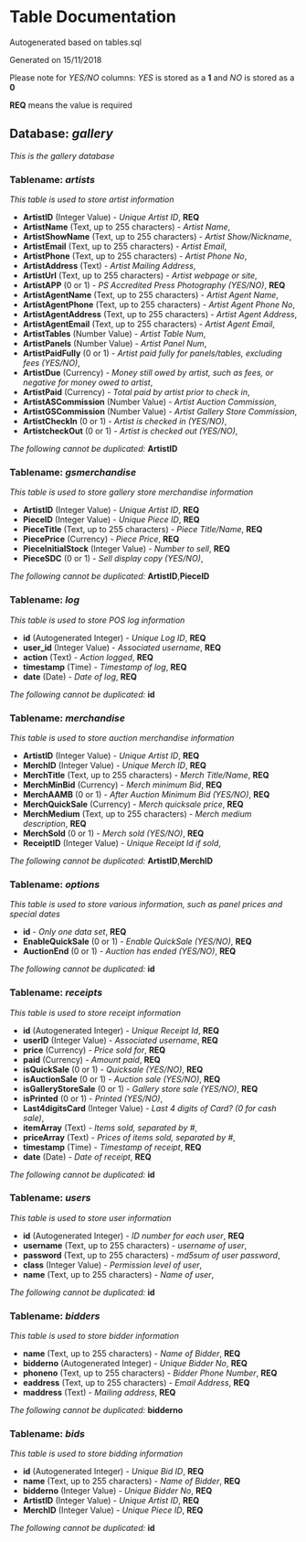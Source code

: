# Table Documentation
Autogenerated based on tables.sql

Generated on 15/11/2018

Please note for *YES/NO* columns: *YES* is stored as a **1** and *NO* is stored as a **0**

**REQ** means the value is required

## **Database:** *gallery*

*This is the gallery database*


### **Tablename:** *artists*

*This table is used to store artist information*

* **ArtistID** (Integer Value) - *Unique Artist ID*, **REQ**
* **ArtistName** (Text, up to 255 characters) - *Artist Name*,
* **ArtistShowName** (Text, up to 255 characters) - *Artist Show/Nickname*,
* **ArtistEmail** (Text, up to 255 characters) - *Artist Email*,
* **ArtistPhone** (Text, up to 255 characters) - *Artist Phone No*,
* **ArtistAddress** (Text) - *Artist Mailing Address*,
* **ArtistUrl** (Text, up to 255 characters) - *Artist webpage or site*,
* **ArtistAPP** (0 or 1) - *PS Accredited Press Photography (YES/NO)*, **REQ**
* **ArtistAgentName** (Text, up to 255 characters) - *Artist Agent Name*,
* **ArtistAgentPhone** (Text, up to 255 characters) - *Artist Agent Phone No*,
* **ArtistAgentAddress** (Text, up to 255 characters) - *Artist Agent Address*,
* **ArtistAgentEmail** (Text, up to 255 characters) - *Artist Agent Email*,
* **ArtistTables** (Number Value) - *Artist Table Num*,
* **ArtistPanels** (Number Value) - *Artist Panel Num*,
* **ArtistPaidFully** (0 or 1) - *Artist paid fully for panels/tables, excluding fees (YES/NO)*,
* **ArtistDue** (Currency) - *Money still owed by artist, such as fees, or negative for money owed to artist*,
* **ArtistPaid** (Currency) - *Total paid by artist prior to check in*,
* **ArtistASCommission** (Number Value) - *Artist Auction Commission*,
* **ArtistGSCommission** (Number Value) - *Artist Gallery Store Commission*,
* **ArtistCheckIn** (0 or 1) - *Artist is checked in (YES/NO)*,
* **ArtistcheckOut** (0 or 1) - *Artist is checked out (YES/NO)*,

*The following cannot be duplicated:* **ArtistID**

### **Tablename:** *gsmerchandise*

*This table is used to store gallery store merchandise information*

* **ArtistID** (Integer Value) - *Unique Artist ID*, **REQ**
* **PieceID** (Integer Value) - *Unique Piece ID*, **REQ**
* **PieceTitle** (Text, up to 255 characters) - *Piece Title/Name*, **REQ**
* **PiecePrice** (Currency) - *Piece Price*, **REQ**
* **PieceInitialStock** (Integer Value) - *Number to sell*, **REQ**
* **PieceSDC** (0 or 1) - *Sell display copy (YES/NO)*,

*The following cannot be duplicated:* **ArtistID**,**PieceID**

### **Tablename:** *log*

*This table is used to store POS log information*

* **id** (Autogenerated Integer) - *Unique Log ID*, **REQ**
* **user_id** (Integer Value) - *Associated username*, **REQ**
* **action** (Text) - *Action logged*, **REQ**
* **timestamp** (Time) - *Timestamp of log*, **REQ**
* **date** (Date) - *Date of log*, **REQ**

*The following cannot be duplicated:* **id**

### **Tablename:** *merchandise*

*This table is used to store auction merchandise information*

* **ArtistID** (Integer Value) - *Unique Artist ID*, **REQ**
* **MerchID** (Integer Value) - *Unique Merch ID*, **REQ**
* **MerchTitle** (Text, up to 255 characters) - *Merch Title/Name*, **REQ**
* **MerchMinBid** (Currency) - *Merch minimum Bid*, **REQ**
* **MerchAAMB** (0 or 1) - *After Auction Minimum Bid (YES/NO)*, **REQ**
* **MerchQuickSale** (Currency) - *Merch quicksale price*, **REQ**
* **MerchMedium** (Text, up to 255 characters) - *Merch medium description*, **REQ**
* **MerchSold** (0 or 1) - *Merch sold (YES/NO)*, **REQ**
* **ReceiptID** (Integer Value) - *Unique Receipt Id if sold*,

*The following cannot be duplicated:* **ArtistID**,**MerchID**

### **Tablename:** *options*

*This table is used to store various information, such as panel prices and special dates*

* **id** - *Only one data set*, **REQ**
* **EnableQuickSale** (0 or 1) - *Enable QuickSale (YES/NO)*, **REQ**
* **AuctionEnd** (0 or 1) - *Auction has ended (YES/NO)*, **REQ**

*The following cannot be duplicated:* **id**

### **Tablename:** *receipts*

*This table is used to store receipt information*

* **id** (Autogenerated Integer) - *Unique Receipt Id*, **REQ**
* **userID** (Integer Value) - *Associated username*, **REQ**
* **price** (Currency) - *Price sold for*, **REQ**
* **paid** (Currency) - *Amount paid*, **REQ**
* **isQuickSale** (0 or 1) - *Quicksale (YES/NO)*, **REQ**
* **isAuctionSale** (0 or 1) - *Auction sale (YES/NO)*, **REQ**
* **isGalleryStoreSale** (0 or 1) - *Gallery store sale (YES/NO)*, **REQ**
* **isPrinted** (0 or 1) - *Printed (YES/NO)*,
* **Last4digitsCard** (Integer Value) - *Last 4 digits of Card? (0 for cash sale)*,
* **itemArray** (Text) - *Items sold, separated by #*,
* **priceArray** (Text) - *Prices of items sold, separated by #*,
* **timestamp** (Time) - *Timestamp of receipt*, **REQ**
* **date** (Date) - *Date of receipt*, **REQ**

*The following cannot be duplicated:* **id**

### **Tablename:** *users*

*This table is used to store user information*

* **id** (Autogenerated Integer) - *ID number for each user*, **REQ**
* **username** (Text, up to 255 characters) - *username of user*,
* **password** (Text, up to 255 characters) - *md5sum of user password*,
* **class** (Integer Value) - *Permission level of user*,
* **name** (Text, up to 255 characters) - *Name of user*,

*The following cannot be duplicated:* **id**

### **Tablename:** *bidders*

*This table is used to store bidder information*

* **name** (Text, up to 255 characters) - *Name of Bidder*, **REQ**
* **bidderno** (Autogenerated Integer) - *Unique Bidder No*, **REQ**
* **phoneno** (Text, up to 255 characters) - *Bidder Phone Number*, **REQ**
* **eaddress** (Text, up to 255 characters) - *Email Address*, **REQ**
* **maddress** (Text) - *Mailing address*, **REQ**

*The following cannot be duplicated:* **bidderno**

### **Tablename:** *bids*

*This table is used to store bidding information*

* **id** (Autogenerated Integer) - *Unique Bid ID*, **REQ**
* **name** (Text, up to 255 characters) - *Name of Bidder*, **REQ**
* **bidderno** (Integer Value) - *Unique Bidder No*, **REQ**
* **ArtistID** (Integer Value) - *Unique Artist ID*, **REQ**
* **MerchID** (Integer Value) - *Unique Piece ID*, **REQ**

*The following cannot be duplicated:* **id**
